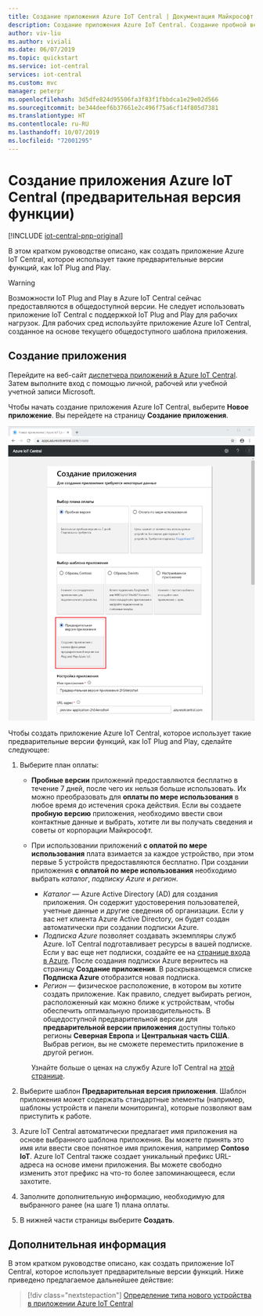```yaml
---
title: Создание приложения Azure IoT Central | Документация Майкрософт
description: Создание приложения Azure IoT Central. Создание пробной версии приложения с оплатой по мере использования с помощью шаблона приложения.
author: viv-liu
ms.author: viviali
ms.date: 06/07/2019
ms.topic: quickstart
ms.service: iot-central
services: iot-central
ms.custom: mvc
manager: peterpr
ms.openlocfilehash: 3d5dfe824d95506fa3f83f1fbbdca1e29e02d566
ms.sourcegitcommit: be344deef6b37661e2c496f75a6cf14f805d7381
ms.translationtype: HT
ms.contentlocale: ru-RU
ms.lasthandoff: 10/07/2019
ms.locfileid: "72001295"
---
```

# <a name="create-an-azure-iot-central-application-preview-features"></a>Создание приложения Azure IoT Central (предварительная версия функции)

[!INCLUDE [iot-central-pnp-original](../../includes/iot-central-pnp-original-note.md)]

В этом кратком руководстве описано, как создать приложение Azure IoT Central, которое использует такие предварительные версии функций, как IoT Plug and Play.

> [!WARNING]
> Возможности IoT Plug and Play в Azure IoT Central сейчас предоставляются в общедоступной версии. Не следует использовать приложение IoT Central с поддержкой IoT Plug and Play для рабочих нагрузок. Для рабочих сред используйте приложение Azure IoT Central, созданное на основе текущего общедоступного шаблона приложения.

## <a name="create-an-application"></a>Создание приложения

Перейдите на веб-сайт [диспетчера приложений в Azure IoT Central](https://aka.ms/iotcentral). Затем выполните вход с помощью личной, рабочей или учебной учетной записи Microsoft.

Чтобы начать создание приложения Azure IoT Central, выберите **Новое приложение**. Вы перейдете на страницу **Создание приложения**.

![Страница создания приложения Azure IoT Central](media/quick-deploy-iot-central-pnp/iotcentralcreate-pnp.png)

Чтобы создать приложение Azure IoT Central, которое использует такие предварительные версии функций, как IoT Plug and Play, сделайте следующее:

1. Выберите план оплаты:
   - **Пробные версии** приложений предоставляются бесплатно в течение 7 дней, после чего их нельзя больше использовать. Их можно преобразовать для **оплаты по мере использования** в любое время до истечения срока действия. Если вы создаете **пробную версию** приложения, необходимо ввести свои контактные данные и выбрать, хотите ли вы получать сведения и советы от корпорации Майкрософт.
   - При использовании приложений **с оплатой по мере использования** плата взимается за каждое устройство, при этом первые 5 устройств предоставляются бесплатно. При создании приложения **с оплатой по мере использования** необходимо выбрать *каталог*, *подписку Azure* и *регион*.
        - *Каталог* — Azure Active Directory (AD) для создания приложения. Он содержит удостоверения пользователей, учетные данные и другие сведения об организации. Если у вас нет клиента Azure Active Directory, он будет создан автоматически при создании подписки Azure.
        - *Подписка Azure* позволяет создавать экземпляры служб Azure. IoT Central подготавливает ресурсы в вашей подписке. Если у вас еще нет подписки, создайте ее на [странице входа в Azure](https://aka.ms/createazuresubscription). После создания подписки Azure вернитесь на страницу **Создание приложения**. В раскрывающемся списке **Подписка Azure** отобразится новая подписка.
        - *Регион* — физическое расположение, в котором вы хотите создать приложение. Как правило, следует выбирать регион, расположенный как можно ближе к устройствам, чтобы обеспечить оптимальную производительность. В общедоступной предварительной версии для **предварительной версии приложения** доступны только регионы **Северная Европа** и **Центральная часть США**. Выбрав регион, вы не сможете переместить приложение в другой регион.

        Узнайте больше о ценах на службу Azure IoT Central на [этой странице](https://azure.microsoft.com/pricing/details/iot-central/).

1. Выберите шаблон **Предварительная версия приложения**. Шаблон приложения может содержать стандартные элементы (например, шаблоны устройств и панели мониторинга), которые позволяют вам приступить к работе.

1. Azure IoT Central автоматически предлагает имя приложения на основе выбранного шаблона приложения. Вы можете принять это имя или ввести свое понятное имя приложения, например **Contoso IoT**. Azure IoT Central также создает уникальный префикс URL-адреса на основе имени приложения. Вы можете свободно изменить этот префикс на что-то более запоминающееся, если захотите.

1. Заполните дополнительную информацию, необходимую для выбранного ранее (на шаге 1) плана оплаты.

1. В нижней части страницы выберите **Создать**.

## <a name="next-steps"></a>Дополнительная информация

В этом кратком руководстве описано, как создать приложение IoT Central, которое использует предварительные версии функций. Ниже приведено предлагаемое дальнейшее действие:

> [!div class="nextstepaction"]
> [Определение типа нового устройства в приложении Azure IoT Central](./tutorial-define-device-type-pnp.md?toc=/azure/iot-central-pnp/toc.json&bc=/azure/iot-central-pnp/breadcrumb/toc.json)
